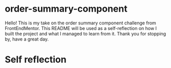 # order-summary-component
Hello! This is my take on the order summary component challenge from FrontEndMentor. This README will be used as a self-reflection on how I built the project and what I managed to learn from it. Thank you for stopping by, have a great day.

# Self reflection